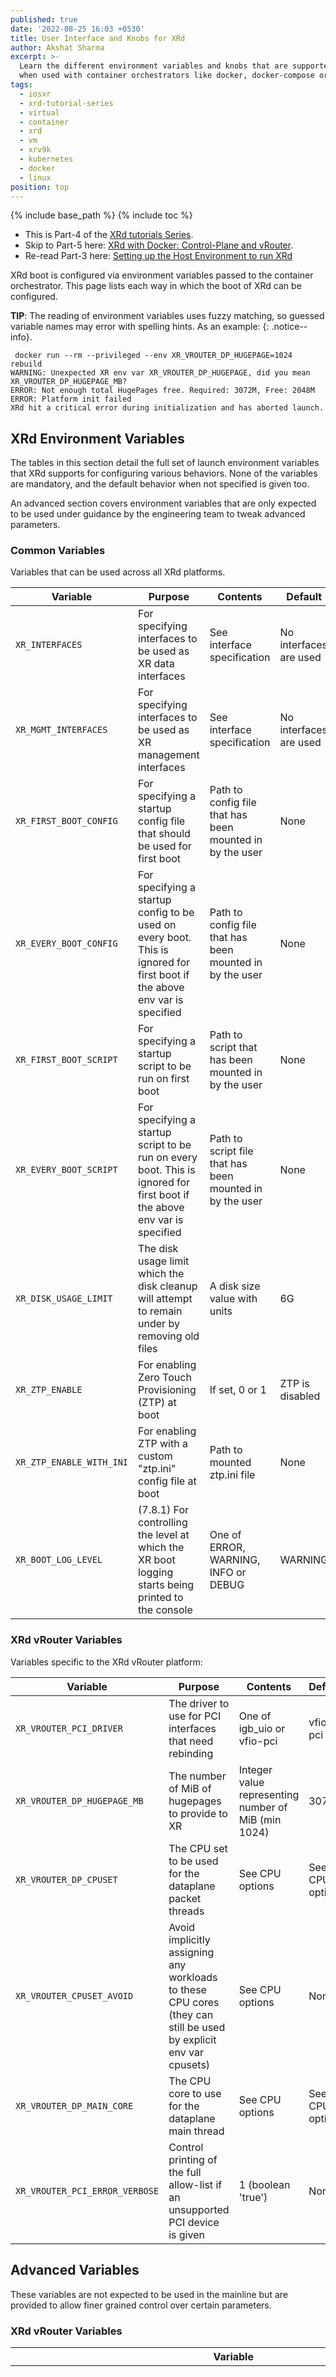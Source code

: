 ```yaml
---
published: true
date: '2022-08-25 16:03 +0530'
title: User Interface and Knobs for XRd
author: Akshat Sharma
excerpt: >-
  Learn the different environment variables and knobs that are supported for XRd
  when used with container orchestrators like docker, docker-compose or k8s
tags:
  - iosxr
  - xrd-tutorial-series
  - virtual
  - container
  - xrd
  - vm
  - xrv9k
  - kubernetes
  - docker
  - linux
position: top
---
```


{% include base_path %}
{% include toc %}

* This is Part-4 of the [XRd tutorials Series]({{base_path}}/tags/#xrd-tutorial-series).   
* Skip to Part-5 here: [XRd with Docker: Control-Plane and vRouter]({{base_path}}/tutorials/2022-08-23-xrd-with-docker-control-plane-and-vrouter).    
* Re-read Part-3 here: [Setting up the Host Environment to run XRd]({{base_path}}/tutorials/2022-08-22-setting-up-host-environment-to-run-xrd/)


XRd boot is configured via environment variables passed to the container orchestrator. This page lists each way in which the boot of XRd can be configured.

**TIP**: The reading of environment variables uses fuzzy matching, so guessed variable names may error with spelling hints. As an example:
{: .notice--info}. 

```
 docker run --rm --privileged --env XR_VROUTER_DP_HUGEPAGE=1024 rebuild
WARNING: Unexpected XR env var XR_VROUTER_DP_HUGEPAGE, did you mean XR_VROUTER_DP_HUGEPAGE_MB?
ERROR: Not enough total HugePages free. Required: 3072M, Free: 2048M
ERROR: Platform init failed
XRd hit a critical error during initialization and has aborted launch.
```

## XRd Environment Variables
The tables in this section detail the full set of launch environment variables that XRd supports for configuring various behaviors. None of the variables are mandatory, and the default behavior when not specified is given too.

An advanced section covers environment variables that are only expected to be used under guidance by the engineering team to tweak advanced parameters.

### Common Variables
Variables that can be used across all XRd platforms.

| Variable               | Purpose                                                                                                                    | Contents                                                 | Default                |
|------------------------|----------------------------------------------------------------------------------------------------------------------------|----------------------------------------------------------|------------------------|
| `XR_INTERFACES`          | For specifying interfaces to be used as XR data interfaces                                                                 | See interface specification                              | No interfaces are used |
| `XR_MGMT_INTERFACES`     | For specifying interfaces to be used as XR management interfaces                                                           | See interface specification                              | No interfaces are used |
| `XR_FIRST_BOOT_CONFIG`   | For specifying a startup config file that should be used for first boot                                                    | Path to config file that has been mounted in by the user | None                   |
| `XR_EVERY_BOOT_CONFIG`   | For specifying a startup config to be used on every boot. This is ignored for first boot if the above env var is specified | Path to config file that has been mounted in by the user | None                   |
| `XR_FIRST_BOOT_SCRIPT`   | For specifying a startup script to be run on first boot                                                                    | Path to script that has been mounted in by the user      | None                   |
| `XR_EVERY_BOOT_SCRIPT`   | For specifying a startup script to be run on every boot. This is ignored for first boot if the above env var is specified  | Path to script file that has been mounted in by the user | None                   |
| `XR_DISK_USAGE_LIMIT`    | The disk usage limit which the disk cleanup will attempt to remain under by removing old files                             | A disk size value with units                             | 6G                     |
| `XR_ZTP_ENABLE`          | For enabling Zero Touch Provisioning (ZTP) at boot                                                                         | If set, 0 or 1                                           | ZTP is disabled        |
| `XR_ZTP_ENABLE_WITH_INI` | For enabling ZTP with a custom "ztp.ini" config file at boot                                                               | Path to mounted ztp.ini file                             | None                   |
| `XR_BOOT_LOG_LEVEL`      | (7.8.1) For controlling the level at which the XR boot logging starts being printed to the console                         | One of ERROR, WARNING, INFO or DEBUG                     | WARNING                |




### XRd vRouter Variables  

Variables specific to the XRd vRouter platform:  


| Variable                     | Purpose                                                                                                          | Contents                                            | Default         |
|------------------------------|------------------------------------------------------------------------------------------------------------------|-----------------------------------------------------|-----------------|
| `XR_VROUTER_PCI_DRIVER`        | The driver to use for PCI interfaces that need rebinding                                                         | One of igb_uio or vfio-pci                          | vfio-pci        |
| `XR_VROUTER_DP_HUGEPAGE_MB`    | The number of MiB of hugepages to provide to XR                                                                  | Integer value representing number of MiB (min 1024) | 3072            |
| `XR_VROUTER_DP_CPUSET`         | The CPU set to be used for the dataplane packet threads                                                          | See CPU options                                     | See CPU options |
| `XR_VROUTER_CPUSET_AVOID`      | Avoid implicitly assigning any workloads to these CPU cores (they can still be used by explicit env var cpusets) | See CPU options                                     | None            |
| `XR_VROUTER_DP_MAIN_CORE`      | The CPU core to use for the dataplane main thread                                                                | See CPU options                                     | See CPU options |
| `XR_VROUTER_PCI_ERROR_VERBOSE` | Control printing of the full allow-list if an unsupported PCI device is given                                    | 1 (boolean 'true')                                  | None            |

  
  
## Advanced Variables
These variables are not expected to be used in the mainline but are provided to allow finer grained control over certain parameters.

### XRd vRouter Variables  

| Variable                                                              | Purpose                                                                                                                                                     | Contents                  | Default                                                     |
|-----------------------------------------------------------------------|-------------------------------------------------------------------------------------------------------------------------------------------------------------|---------------------------|-------------------------------------------------------------|
| XR_VROUTER_DP_MAIN_TUNE                                               | Dataplane main thread tuning settings, where tuned mode is where the dataplane main thread is tuned to be friendlier when sharing core with other workloads | See advanced CPU options  | 1                                                           |
| XR_VROUTER_DP_CPUSET_WKXR_VROUTER_DP_CPUSET_TXXR_VROUTER_DP_CPUSET_RX | The cpusets to use for the dataplane packet RX, TX and worker thread(s)                                                                                     | See advanced CPU options  | Automatic allocation using CPUs in the XR_VROUTER_DP_CPUSET |
| XR_VROUTER_PCI_PERMIT_DEVICES                                         | Comma-separated list of device type IDs to add to the PCI device type allowlist                                                                             | See PCI interface details | None                                                        |

  
  
## Interface Specification
The set of interfaces used by XRd, and their options, are specified in the XR_INTERFACES and XR_MGMT_INTERFACES environment variables. XR_INTERFACES is used to specify data ports, and XR_MGMT_INTERFACES is used to specify management ports.

They both follow the same format, consisting of a semi-colon (and optional whitespace) separated list of elements of the form:

<underlying interface type>:<underlying interface identifier>,<optional flags>

Where:

* **Underlying interface type** is one of:

  * linux: A linux interface identified by name. This option is applicable to data and management ports on XRd Control Plane, and to management ports on XRd vRouter.

  * pci: An interface identified by PCI address. Note this option is only applicable to data ports on XRd vRouter. Attempting to use this option on XRd Control Plane or in the XR_MGMT_INTERFACES environment variable will result in an error.

  * pci-range: A range in the ordered list of available and supported PCI interfaces discovered at boot. Only supported for XR_INTERFACES on XRd vRouter. No other PCI interfaces may be specified (by pci/pci-range) in addition to this type.

* **Underlying interface identifier** is an identifier corresponding to the specified interface type, respectively:

  * The linux interface name for interfaces with type "linux"

  * The pci address for interfaces with type "pci"

  * A range description using the keywords "first" or "last" followed by a positive integer N

Linux interface names must be decodable using the URL encoding scheme. This does not affect alphanumeric characters (i.e. letters or numbers), but for example "=" and ";" become "%3D" and "%3B" respectively when URL encoded.

**NOTE**:
The decoded interface name must not include whitespace, and there is a short-term limitation on XRd Control Plane that the decoded interface name must not include commas or colons.
{: .notice-info}. 
  
* **Optional flag** are comma separated keywords (not supported for "pci-range" type):

  * xr_name=<XR interface name> to specify an XR interface name to represent this interface

    * Fully qualified name, with support for both short and long XR interface types (ie Gi, GigabitEthernet, Mg, MgmtEth)

    * For the R/S/I/P section, only the port number may be customized - R/S/I must be 0/0/0 for data ports and 0/RP0/CPU0 for management ports

  * chksum: indicate that TCP/UDP checksums need to be calculated by XRd for ingress packets to counteract checksum offload. This is only supported for linux interfaces.

  * snoop_{v4,v6}: indicate that this interface's address (IPv4 or IPv6 as appropriate) should be snooped and applied as XR config. It is possible to specify any combination of these flags. This is only supported for linux interfaces on XRd Control Plane and management interfaces on XRd vRouter. These flags may not be used with ZTP enabled.

  * snoop_{v4,v6}_default_route: indicate that the IPv4 or IPv6 default route for this interface should be snooped. If either/both of these flags are specified, the corresponding snoop_{v4,v6} flags must also be specified, or this will result in an error. The flags can only be specified for at most one interface in total. This is only supported for linux interfaces on XRd Control Plane and management interfaces on XRd vRouter.

If the xr_name flag is not specified, the next available XR port number is used (starting at 0, and after taking into account ports where xr_name is specified). This is used in conjunction with the following interface name and R/S/I segment:

* For XRd Control Plane:

  * GigE0/0/0/X if the interface is in XR_INTERFACES

  * MgmtEth0/RP0/CPU0/X if the interface is in XR_MGMT_INTERFACES

* For XRd vRouter:

  * Name depends on detected underlying interface speed if the interface is in XR_INTERFACES

  * MgmtEth0/RP0/CPU0/0 if the interface is in XR_MGMT_INTERFACES, as only one management interface is currently supported

The below tables summarize the support for all supported "Interface type (XRd platform)" permutations:

### XR_INTERFACES:  
  

| linux (XRd Control Plane)   | pci (XRd vRouter)    | pci-range (XRd vRouter) |
|-----------------------------|----------------------|-------------------------|
| Identifier                  | Linux interface name | PCI address             | last&lt;N&gt;/first&lt;N&gt; |
| xr_name                     | ✓                    | X                       | X                            |
| chksum                      | ✓                    | X                       | X                            |
| snoop_{v4,v6}               | ✓                    | X                       | X                            |
| snoop_{v4,v6}_default_route | ✓                    | X                       | X                            |

  
### XR_MGMT_INTERFACES:  
  

| linux (XRd Control Plane)   | linux (XRd vRouter)  |
|-----------------------------|----------------------|
| Identifier                  | Linux interface name | Linux interface name |
| xr_name                     | ✓                    | X                    |
| chksum                      | ✓                    | ✓                    |
| snoop_{v4,v6}               | ✓                    | ✓                    |
| snoop_{v4,v6}_default_route | ✓                    | ✓                    |

  
  
  
## Examples:  
  
```  
XR_INTERFACES="linux:eth0;linux:eth1"
XR_INTERFACES="linux:eth0,snoop_v4,xr_name=GigabitEthernet0/0/0/1;linux:eth1,chksum,xr_name=GigE0/0/0/0"
XR_INTERFACES="pci:00:08.1;pci:00:09.0"
XR_MGMT_INTERFACES="linux:eth0,chksum"
XR_INTERFACES="pci:00:08.0;\
               pci:00:09.0"
XR_INTERFACES="linux:eth0%3B1,xr_name=Gi0/0/0/10"
XR_INTERFACES="pci-range:last4"
```

The following gives an example specification of XR_INTERFACES and XR_MGMT_INTERFACES to 'docker run':

```
docker run <other args> \
  --env XR_MGMT_INTERFACES="linux:eth0,xr_name=Mg0/RP0/CPU0/0,snoop_v6,snoop_v6_default_route" \
  --env XR_INTERFACES="linux:eth1,xr_name=GigE0/RP0/CPU0/0" \
  <image name>
```
    
## PCI Interface Details  
    
On XRd vRouter, the XR_INTERFACES environment variable is composed of either:

* A semicolon separated list of PCI addresses corresponding to single interfaces, like:  
    
  ```
  pci:<optional domain>:<bus>:<slot>.<func>   
  ```

  * Domain can be omitted, and when not specified 0000 is assumed.

  * Note: only domain ID 0000 is currently supported.

* A single range of unspecified PCI addresses of length N, like:

  ```  
  pci-range:{first,last}N
  ```
    
  * Addresses are taken from a discovered list of available and supported devices (of the networking class and on the allowed device type list)

  * Keyword "first" selects from the start of the numerically ordered list and "last" selects from the end

  * The boot fails if N is greater than the list of available and supported devices

  * No additional flags are supported in this case

The `XR_VROUTER_PCI_PERMIT_DEVICES` variable is a comma-separated list that can be set with additional PCI device types to permit in addition to the allowlist. This prevents needing to rebuild an image if a device type is missing.

If the `XR_VROUTER_PCI_ERROR_VERBOSE` variable is set, the assertion of a device type being on the allowlist prints the full allowlist on failure.

#### Examples:  

```
docker run <other args> \
  --env XR_INTERFACES="pci:00:03.0;pci:00:04.0" \
  <image name>
```
    
A container orchestrator may take control of the first available address and the user may not know what addresses are available before boot. The user can discover addresses from the end of the list to avoid conflict with the orchestrator:
    
```
docker run <other args> \
  --env XR_INTERFACES="pci-range:last3" \
  <image name>
```
    
By default, if not already bound to one of the supported drivers then XRd will rebind the interfaces to the default driver. If the user wishes to control which driver the default is, then they can use the XR_VROUTER_PCI_DRIVER environment variable (see section 4.1.1 for more details on interface drivers):

```
docker run <other args> \
  --env XR_VROUTER_PCI_DRIVER="igb_uio" \
  <image name>
```
    
   
## CPU Options
By default, XRd vRouter selects a single CPU core for the packet thread, then uses the remainder of the available CPU cores for control-plane usage and the dataplane main thread.

There are 3 environment variables that can be used to control this behavior:

* `XR_VROUTER_DP_CPUSET` – use this cpuset for the dataplane threads. If more than 1 cpu then multiple rx, tx and worker threads are created to utilize the threads assigned. Control-plane processes will be assigned to available CPU cores NOT in this cpuset.

* `XR_VROUTER_DP_MAIN_CORE` – use this core for the dataplane main thread. The dataplane main thread gets assigned to the last control-plane CPU by default, this envvar allows this behavior to be changed.

* `XR_VROUTER_CPUSET_AVOID` – avoid implicitly assigning any workloads to these CPUs when automatically picking control-plane and dataplane CPUs. The user can still use these CPUs when explicitly assigning CPUs via the other envvars here.

Examples when this might be used:

* when running in a hyperthreading setup and want to ensure nothing uses sibling core(s) for core(s) used by dataplane packet threads

* when wanting to give the dataplane main thread an exclusive core.

The CPUSET variables take as their arguments a cpuset (comma separated list of cpu core indices or ranges of indices).

Docker and Kubernetes both allow restrictions to be placed on the CPU resource that the container is allowed to use – such as via the `--cpuset-cpus` Docker 'run' argument. If these are specified to the container orchestrator then the CPUSET variables described within this section must be within that restricted set.

#### Examples:  
    
```    
docker run <other args> \
  --env XR_VROUTER_DP_CPUSET="0-1" \
  <image name>
```
    
Example of 4 logical core HT setup using envvars to ensure dataplane thread gets dedicated physical CPU:

```
docker run <other args> \
  --cpuset-cpus 0-3
  --env XR_VROUTER_DP_CPUSET="2" \
  --env XR_VROUTER_CPUSET_AVOID="3" \
  <image name>
```
    
This will result in assigning cores 0-1 to control-plane, 1 the dataplane main thread and a single packet thread to 2 and nothing to 3

Example of giving the dataplane main thread an exclusive core:

```
docker run <other args> \
  --cpuset-cpus 0-2
  --env XR_VROUTER_DP_MAIN_CORE="1" \
  --env XR_VROUTER_CPUSET_AVOID="1" \
  <image name>
```
    
This will result in assigning core 0 to control-plane, 1 to the dataplane main thread and a single packet thread to 2

## Advanced CPU Options  
   
This section documents in detail the advanced CPU options.

* `XR_VROUTER_DP_MAIN_TUNE` – this allows the dataplane main thread's tuning parameters to be fine tuned. These tuning parameters allow the dataplane main thread to share a CPU core with other workloads. It supports the following values (where '1' is the default value when not specified).

  * 0 - turn off dataplane main thread tuned mode

  * 1 - use dataplane main thread tuned mode with default settings: 1000,50,500,20

  * sleep us,pkt processing us,msg processing us,max punt pkts - use dataplane main thread tuned mode with these specific settings

* `XR_VROUTER_DP_CPUSET_WK`, `XR_VROUTER_DP_CPUSET_TX`, `XR_VROUTER_DP_CPUSET_RX` – this allows fine grained control over the number of each of the packet thread types and which CPUs they are allocated to.

  * If one of the XR_VROUTER_DP_CPUSET_XXX options is specified, then the lack of the others implies none of those threads.

  * Must specify at least 1 worker and tx thread.

  * Cannot overlap with each other or the dataplane main core.

  * Cannot be specified at same time as XR_VROUTER_DP_CPUSET.


Part-5 of the XRd tutorials Series here: [XRd with Docker: Control-Plane and vRouter]({{base_path}}/tutorials/2022-08-23-xrd-with-docker-control-plane-and-vrouter)




